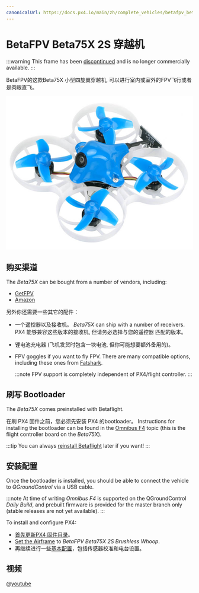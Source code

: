 ```yaml
---
canonicalUrl: https://docs.px4.io/main/zh/complete_vehicles/betafpv_beta75x
---
```


# BetaFPV Beta75X 2S 穿越机

:::warning
This frame has been [discontinued](../flight_controller/autopilot_experimental.md) and is no longer commercially available.
:::

BetaFPV的这款Beta75X 小型四旋翼穿越机, 可以进行室内或室外的FPV飞行或者是肉眼直飞。

![BetaFPV Beta75X](../../assets/hardware/betafpv_beta75x.jpg)

## 购买渠道

The *Beta75X* can be bought from a number of vendors, including:
- [GetFPV](https://www.getfpv.com/beta75x-2s-brushless-whoop-micro-quadcopter-xt30-frsky.html)
- [Amazon](https://www.amazon.com/BETAFPV-Beta75X-Brushless-Quadcopter-Smartaudio/dp/B07H86XSPW)

另外你还需要一些其它的配件：
- 一个遥控器以及接收机。 *Beta75X* can ship with a number of receivers. PX4 能够兼容这些版本的接收机, 但请务必选择与您的遥控器 匹配的版本。
- 锂电池充电器 (飞机发货时包含一块电池, 但你可能想要额外备用的)。
- FPV goggles if you want to fly FPV. There are many compatible options, including these ones from [Fatshark](https://www.fatshark.com/product-page/dominator-v3).

  :::note
FPV support is completely independent of PX4/flight controller.
:::

## 刷写 Bootloader

The *Beta75X* comes preinstalled with Betaflight.

在刷 PX4 固件之前，您必须先安装 PX4 的bootloader。 Instructions for installing the bootloader can be found in the [Omnibus F4](../flight_controller/omnibus_f4_sd.md#bootloader) topic (this is the flight controller board on the *Beta75X*).

:::tip
You can always [reinstall Betaflight](../advanced_config/bootloader_update_from_betaflight.md#reinstall-betaflight) later if you want!
:::

## 安装配置

Once the bootloader is installed, you should be able to connect the vehicle to *QGroundControl* via a USB cable.

:::note
At time of writing *Omnibus F4* is supported on the QGroundControl *Daily Build*, and prebuilt firmware is provided for the master branch only (stable releases are not yet available).
:::

To install and configure PX4:
- [首先更新PX4 固件目录](../config/firmware.md)。
- [Set the Airframe](../config/airframe.md) to *BetaFPV Beta75X 2S Brushless Whoop*.
- 再继续进行一些[基本配置](../config/README.md)，包括传感器校准和电台设置。

## 视频

@[youtube](https://youtu.be/_-O0kv0Qsh4)
